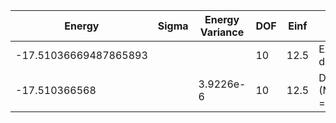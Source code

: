 | Energy                | Sigma | Energy Variance | DOF | Einf | Method                   | Reference |
|-----------------------|-------|-----------------|-----|------|--------------------------|-----------|
| -17.51036669487865893 |       |                 | 10  | 12.5 | Exact diagonalization    | [code](https://github.com/varbench/methods/blob/main/scripts/Hubbard/square_16_P_5_8/ed_lattice_symmetries.sh) |
| -17.510366568         |       | 3.9226e-6       | 10  | 12.5 | DMRG (MaxBondDim = 7000) | TODO: ask Max |

